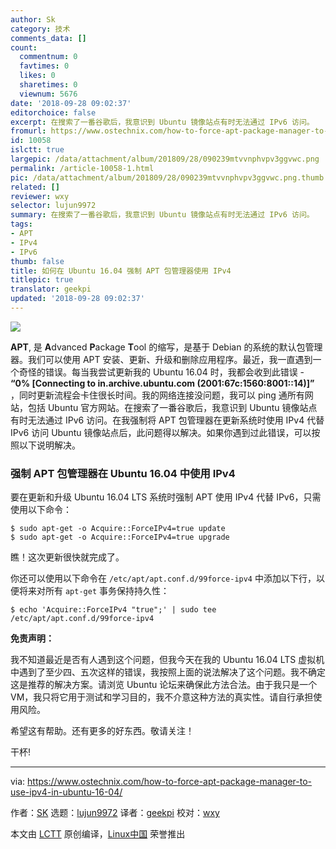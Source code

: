 ```yaml
---
author: Sk
category: 技术
comments_data: []
count:
  commentnum: 0
  favtimes: 0
  likes: 0
  sharetimes: 0
  viewnum: 5676
date: '2018-09-28 09:02:37'
editorchoice: false
excerpt: 在搜索了一番谷歌后，我意识到 Ubuntu 镜像站点有时无法通过 IPv6 访问。
fromurl: https://www.ostechnix.com/how-to-force-apt-package-manager-to-use-ipv4-in-ubuntu-16-04/
id: 10058
islctt: true
largepic: /data/attachment/album/201809/28/090239mtvvnphvpv3ggvwc.png
permalink: /article-10058-1.html
pic: /data/attachment/album/201809/28/090239mtvvnphvpv3ggvwc.png.thumb.jpg
related: []
reviewer: wxy
selector: lujun9972
summary: 在搜索了一番谷歌后，我意识到 Ubuntu 镜像站点有时无法通过 IPv6 访问。
tags:
- APT
- IPv4
- IPv6
thumb: false
title: 如何在 Ubuntu 16.04 强制 APT 包管理器使用 IPv4
titlepic: true
translator: geekpi
updated: '2018-09-28 09:02:37'
---
```


![](/data/attachment/album/201809/28/090239mtvvnphvpv3ggvwc.png)


**APT**, 是 **A**dvanced **P**ackage **T**ool 的缩写，是基于 Debian 的系统的默认包管理器。我们可以使用 APT 安装、更新、升级和删除应用程序。最近，我一直遇到一个奇怪的错误。每当我尝试更新我的 Ubuntu 16.04 时，我都会收到此错误 - **“0% [Connecting to in.archive.ubuntu.com (2001:67c:1560:8001::14)]”** ，同时更新流程会卡住很长时间。我的网络连接没问题，我可以 ping 通所有网站，包括 Ubuntu 官方网站。在搜索了一番谷歌后，我意识到 Ubuntu 镜像站点有时无法通过 IPv6 访问。在我强制将 APT 包管理器在更新系统时使用 IPv4 代替 IPv6 访问 Ubuntu 镜像站点后，此问题得以解决。如果你遇到过此错误，可以按照以下说明解决。


### 强制 APT 包管理器在 Ubuntu 16.04 中使用 IPv4


要在更新和升级 Ubuntu 16.04 LTS 系统时强制 APT 使用 IPv4 代替 IPv6，只需使用以下命令：



```
$ sudo apt-get -o Acquire::ForceIPv4=true update
$ sudo apt-get -o Acquire::ForceIPv4=true upgrade
```

瞧！这次更新很快就完成了。


你还可以使用以下命令在 `/etc/apt/apt.conf.d/99force-ipv4` 中添加以下行，以便将来对所有 `apt-get` 事务保持持久性：



```
$ echo 'Acquire::ForceIPv4 "true";' | sudo tee /etc/apt/apt.conf.d/99force-ipv4
```

**免责声明：**


我不知道最近是否有人遇到这个问题，但我今天在我的 Ubuntu 16.04 LTS 虚拟机中遇到了至少四、五次这样的错误，我按照上面的说法解决了这个问题。我不确定这是推荐的解决方案。请浏览 Ubuntu 论坛来确保此方法合法。由于我只是一个 VM，我只将它用于测试和学习目的，我不介意这种方法的真实性。请自行承担使用风险。


希望这有帮助。还有更多的好东西。敬请关注！


干杯!




---


via: <https://www.ostechnix.com/how-to-force-apt-package-manager-to-use-ipv4-in-ubuntu-16-04/>


作者：[SK](https://www.ostechnix.com/author/sk/) 选题：[lujun9972](https://github.com/lujun9972) 译者：[geekpi](https://github.com/geekpi) 校对：[wxy](https://github.com/wxy)


本文由 [LCTT](https://github.com/LCTT/TranslateProject) 原创编译，[Linux中国](https://linux.cn/) 荣誉推出